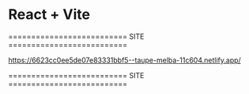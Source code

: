 # React + Vite

========================== SITE ==========================

https://6623cc0ee5de07e83331bbf5--taupe-melba-11c604.netlify.app/

========================== SITE ==========================
